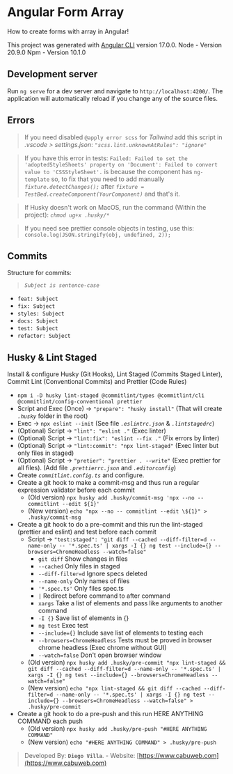 # Angular Form Array

How to create forms with array in Angular!

This project was generated with [Angular CLI](https://github.com/angular/angular-cli) version 17.0.0.
Node - Version 20.9.0
Npm - Version 10.1.0

## Development server

Run `ng serve` for a dev server and navigate to `http://localhost:4200/`. The application will automatically reload if you change any of the source files.

## Errors

> If you need disabled `@apply error scss` for _Tailwind_ add this script in _.vscode > settings.json_: _`"scss.lint.unknownAtRules": "ignore"`_

> If you have this error in tests: `Failed: Failed to set the 'adoptedStyleSheets' property on 'Document': Failed to convert value to 'CSSStyleSheet'.` is because the component has `ng-template` so, to fix that you need to add manually _`fixture.detectChanges();`_ after _`fixture = TestBed.createComponent(YourComponent)`_ and that's it.

> If Husky doesn't work on MacOS, run the command (Within the project): _`chmod ug+x .husky/*`_

> If you need see prettier console objects in testing, use this: `console.log(JSON.stringify(obj, undefined, 2));`

## Commits

Structure for commits:

> _`Subject is sentence-case`_ 

- `feat: Subject`
- `fix: Subject`
- `styles: Subject`
- `docs: Subject`
- `test: Subject`
- `refactor: Subject`

## Husky & Lint Staged

Install & configure Husky (Git Hooks), Lint Staged (Commits Staged Linter), Commit Lint (Conventional Commits) and Prettier (Code Rules)

- `npm i -D husky lint-staged @commitlint/types @commitlint/cli @commitlint/config-conventional prettier`
- Script and Exec (Once) -> `"prepare": "husky install"` (That will create _`.husky`_ folder in the root)
- Exec -> `npx eslint --init` (See file _`.eslintrc.json`_ & _`.lintstagedrc`_)
- (Optional) Script -> `"lint": "eslint ."` (Exec linter)
- (Optional) Script -> `"lint:fix": "eslint --fix ."` (Fix errors by linter)
- (Optional) Script -> `"lint:commit": "npx lint-staged"` (Exec linter but only files in staged)
- (Optional) Script -> `"pretier": "prettier . --write"` (Exec prettier for all files). (Add file _`.prettierrc.json`_ and _`.editorconfig`_)
- Create _`commitlint.config.ts`_ and configure.
- Create a git hook to make a commit-msg and thus run a regular expression validator before each commit
  - (Old version) `npx husky add .husky/commit-msg 'npx --no -- commitlint --edit ${1}'`
  - (New version) `echo "npx --no -- commitlint --edit \${1}" > .husky/commit-msg`
- Create a git hook to do a pre-commit and this run the lint-staged (prettier and eslint) and test before each commit
  - Script -> `"test:staged": "git diff --cached --diff-filter=d --name-only -- '*.spec.ts' | xargs -I {} ng test --include={} --browsers=ChromeHeadless --watch=false"`
    - `git diff` Show changes in files
    - `--cached` Only files in staged
    - `--diff-filter=d` Ignore specs deleted
    - `--name-only` Only names of files
    - `'*.spec.ts'` Only files spec.ts
    - `|` Redirect before command to after command
    - `xargs` Take a list of elements and pass like arguments to another command
    - `-I {}` Save list of elements in {}
    - `ng test` Exec test
    - `--include={}` Include save list of elements to testing each
    - `--browsers=ChromeHeadless` Tests must be proved in browser chrome headless (Exec chrome without GUI)
    - `--watch=false` Don't open browser window
  - (Old version) `npx husky add .husky/pre-commit "npx lint-staged && git diff --cached --diff-filter=d --name-only -- '*.spec.ts' | xargs -I {} ng test --include={} --browsers=ChromeHeadless --watch=false"`
  - (New version) `echo "npx lint-staged && git diff --cached --diff-filter=d --name-only -- '*.spec.ts' | xargs -I {} ng test --include={} --browsers=ChromeHeadless --watch=false" > .husky/pre-commit`
- Create a git hook to do a pre-push and this run HERE ANYTHING COMMAND each push
  - (Old version) `npx husky add .husky/pre-push "#HERE ANYTHING COMMAND"`
  - (New version) `echo "#HERE ANYTHING COMMAND" > .husky/pre-push`


> Developed By: __`Diego Villa`__. - Website: [https://www.cabuweb.com](https://www.cabuweb.com)

